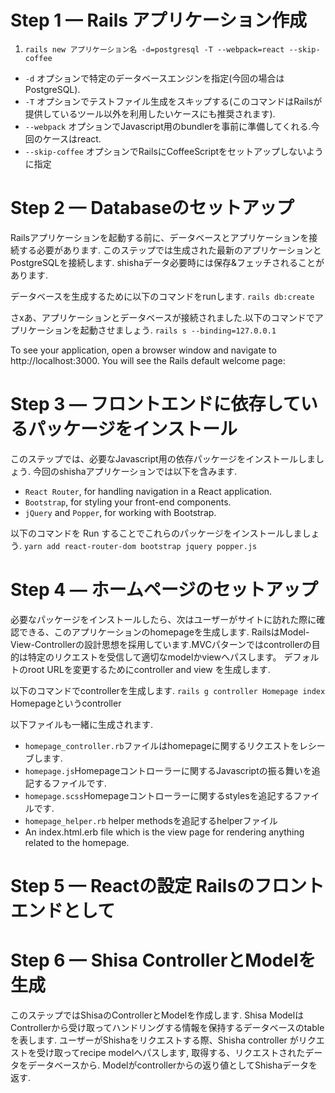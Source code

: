 # Step 1 — Rails アプリケーション作成

1. `rails new アプリケーション名 -d=postgresql -T --webpack=react --skip-coffee`
- `-d` オプションで特定のデータベースエンジンを指定(今回の場合はPostgreSQL).
- `-T` オプションでテストファイル生成をスキップする(このコマンドはRailsが提供しているツール以外を利用したいケースにも推奨されます).
- `--webpack` オプションでJavascript用のbundlerを事前に準備してくれる.今回のケースはreact.
- `--skip-coffee` オプションでRailsにCoffeeScriptをセットアップしないように指定

# Step 2 — Databaseのセットアップ
Railsアプリケーションを起動する前に、データベースとアプリケーションを接続する必要があります.
このステップでは生成された最新のアプリケーションとPostgreSQLを接続します.
shishaデータ必要時には保存&フェッチされることがあります.

データベースを生成するために以下のコマンドをrunします.
`rails db:create`

さxあ、アプリケーションとデータベースが接続されました.以下のコマンドでアプリケーションを起動させましょう.
`rails s --binding=127.0.0.1`



To see your application, open a browser window and navigate to http://localhost:3000. You will see the Rails default welcome page:


# Step 3 — フロントエンドに依存しているパッケージをインストール
このステップでは、必要なJavascript用の依存パッケージをインストールしましょう.
今回のshishaアプリケーションでは以下を含みます.

- `React Router`, for handling navigation in a React application.
- `Bootstrap`, for styling your front-end components.
- `jQuery` and `Popper`, for working with Bootstrap.

以下のコマンドを Run することでこれらのパッケージをインストールしましょう.
`yarn add react-router-dom bootstrap jquery popper.js`



# Step 4 — ホームページのセットアップ
必要なパッケージをインストールしたら、次はユーザーがサイトに訪れた際に確認できる、このアプリケーションのhomepageを生成します.
RailsはModel-View-Controllerの設計思想を採用しています.MVCパターンではcontrollerの目的は特定のリクエストを受信して適切なmodelかviewへパスします。
デフォルトのroot URLを変更するためにcontroller and view を生成します.

以下のコマンドでcontrollerを生成します.
`rails g controller Homepage index` Homepageというcontroller

以下ファイルも一緒に生成されます.
- `homepage_controller.rb`ファイルはhomepageに関するリクエストをレシーブします.
- `homepage.js`Homepageコントローラーに関するJavascriptの振る舞いを追記するファイルです.
- `homepage.scss`Homepageコントローラーに関するstylesを追記するファイルです.
- `homepage_helper.rb` helper methodsを追記するhelperファイル
- An index.html.erb file which is the view page for rendering anything related to the homepage.



# Step 5 — Reactの設定 Railsのフロントエンドとして


# Step 6 — Shisa ControllerとModelを生成
このステップではShisaのControllerとModelを作成します.
Shisa ModelはControllerから受け取ってハンドリングする情報を保持するデータベースのtableを表します.
ユーザーがShishaをリクエストする際、Shisha controller がリクエストを受け取ってrecipe modelへパスします, 取得する、リクエストされたデータをデータベースから.
Modelがcontrollerからの返り値としてShishaデータを返す.




